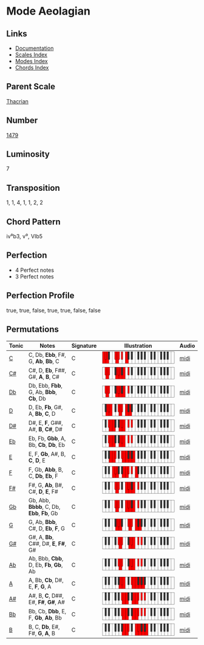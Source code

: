 # Mode Aeolagian

## Links

- [Documentation](README.md)
- [Scales Index](Scales.md)
- [Modes Index](Modes.md)
- [Chords Index](Chords.md)

## Parent Scale

[Thacrian](ScaleThacrian.md)

## Number

[1479](https://ianring.com/musictheory/scales/1479)

## Luminosity

7

## Transposition

1, 1, 4, 1, 1, 2, 2

## Chord Pattern

iv⁰b3, v⁰, VIb5

## Perfection

- 4 Perfect notes
- 3 Perfect notes

## Perfection Profile

true, true, false, true, true, false, false

## Permutations

| Tonic | Notes | Signature | Illustration | Audio |
|-------|-------|-----------|--------------|-------|
| [C](ModeCNaturalAeolagian.md) | C, Db, **Ebb**, F#, G, **Ab**, **Bb**, C | C | ![CNaturalAeolagian](ModeCNaturalAeolagian.png) | [midi](https://github.com/edipermadi/music/blob/main/docs/ModeCNaturalAeolagian.mid?raw=true) |
| [C#](ModeCSharpAeolagian.md) | C#, D, **Eb**, F##, G#, **A**, **B**, C# | C | ![CSharpAeolagian](ModeCSharpAeolagian.png) | [midi](https://github.com/edipermadi/music/blob/main/docs/ModeCSharpAeolagian.mid?raw=true) |
| [Db](ModeDFlatAeolagian.md) | Db, Ebb, **Fbb**, G, Ab, **Bbb**, **Cb**, Db | C | ![DFlatAeolagian](ModeDFlatAeolagian.png) | [midi](https://github.com/edipermadi/music/blob/main/docs/ModeDFlatAeolagian.mid?raw=true) |
| [D](ModeDNaturalAeolagian.md) | D, Eb, **Fb**, G#, A, **Bb**, **C**, D | C | ![DNaturalAeolagian](ModeDNaturalAeolagian.png) | [midi](https://github.com/edipermadi/music/blob/main/docs/ModeDNaturalAeolagian.mid?raw=true) |
| [D#](ModeDSharpAeolagian.md) | D#, E, **F**, G##, A#, **B**, **C#**, D# | C | ![DSharpAeolagian](ModeDSharpAeolagian.png) | [midi](https://github.com/edipermadi/music/blob/main/docs/ModeDSharpAeolagian.mid?raw=true) |
| [Eb](ModeEFlatAeolagian.md) | Eb, Fb, **Gbb**, A, Bb, **Cb**, **Db**, Eb | C | ![EFlatAeolagian](ModeEFlatAeolagian.png) | [midi](https://github.com/edipermadi/music/blob/main/docs/ModeEFlatAeolagian.mid?raw=true) |
| [E](ModeENaturalAeolagian.md) | E, F, **Gb**, A#, B, **C**, **D**, E | C | ![ENaturalAeolagian](ModeENaturalAeolagian.png) | [midi](https://github.com/edipermadi/music/blob/main/docs/ModeENaturalAeolagian.mid?raw=true) |
| [F](ModeFNaturalAeolagian.md) | F, Gb, **Abb**, B, C, **Db**, **Eb**, F | C | ![FNaturalAeolagian](ModeFNaturalAeolagian.png) | [midi](https://github.com/edipermadi/music/blob/main/docs/ModeFNaturalAeolagian.mid?raw=true) |
| [F#](ModeFSharpAeolagian.md) | F#, G, **Ab**, B#, C#, **D**, **E**, F# | C | ![FSharpAeolagian](ModeFSharpAeolagian.png) | [midi](https://github.com/edipermadi/music/blob/main/docs/ModeFSharpAeolagian.mid?raw=true) |
| [Gb](ModeGFlatAeolagian.md) | Gb, Abb, **Bbbb**, C, Db, **Ebb**, **Fb**, Gb | C | ![GFlatAeolagian](ModeGFlatAeolagian.png) | [midi](https://github.com/edipermadi/music/blob/main/docs/ModeGFlatAeolagian.mid?raw=true) |
| [G](ModeGNaturalAeolagian.md) | G, Ab, **Bbb**, C#, D, **Eb**, **F**, G | C | ![GNaturalAeolagian](ModeGNaturalAeolagian.png) | [midi](https://github.com/edipermadi/music/blob/main/docs/ModeGNaturalAeolagian.mid?raw=true) |
| [G#](ModeGSharpAeolagian.md) | G#, A, **Bb**, C##, D#, **E**, **F#**, G# | C | ![GSharpAeolagian](ModeGSharpAeolagian.png) | [midi](https://github.com/edipermadi/music/blob/main/docs/ModeGSharpAeolagian.mid?raw=true) |
| [Ab](ModeAFlatAeolagian.md) | Ab, Bbb, **Cbb**, D, Eb, **Fb**, **Gb**, Ab | C | ![AFlatAeolagian](ModeAFlatAeolagian.png) | [midi](https://github.com/edipermadi/music/blob/main/docs/ModeAFlatAeolagian.mid?raw=true) |
| [A](ModeANaturalAeolagian.md) | A, Bb, **Cb**, D#, E, **F**, **G**, A | C | ![ANaturalAeolagian](ModeANaturalAeolagian.png) | [midi](https://github.com/edipermadi/music/blob/main/docs/ModeANaturalAeolagian.mid?raw=true) |
| [A#](ModeASharpAeolagian.md) | A#, B, **C**, D##, E#, **F#**, **G#**, A# | C | ![ASharpAeolagian](ModeASharpAeolagian.png) | [midi](https://github.com/edipermadi/music/blob/main/docs/ModeASharpAeolagian.mid?raw=true) |
| [Bb](ModeBFlatAeolagian.md) | Bb, Cb, **Dbb**, E, F, **Gb**, **Ab**, Bb | C | ![BFlatAeolagian](ModeBFlatAeolagian.png) | [midi](https://github.com/edipermadi/music/blob/main/docs/ModeBFlatAeolagian.mid?raw=true) |
| [B](ModeBNaturalAeolagian.md) | B, C, **Db**, E#, F#, **G**, **A**, B | C | ![BNaturalAeolagian](ModeBNaturalAeolagian.png) | [midi](https://github.com/edipermadi/music/blob/main/docs/ModeBNaturalAeolagian.mid?raw=true) |
